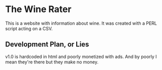 # The Wine Rater

This is a website with information about wine. It was created with a PERL script acting on a CSV.

## Development Plan, or Lies

v1.0 is hardcoded in html and poorly monetized with ads. And by poorly I mean they're there but they make no money.
